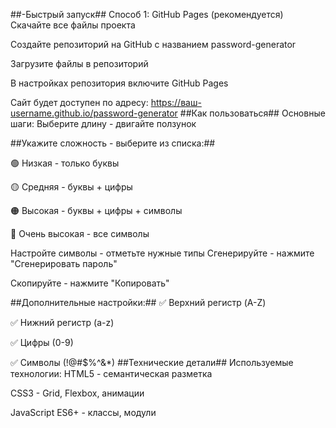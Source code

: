 ##-Быстрый запуск##
Способ 1: GitHub Pages (рекомендуется)
Скачайте все файлы проекта

Создайте репозиторий на GitHub с названием password-generator

Загрузите файлы в репозиторий

В настройках репозитория включите GitHub Pages

Сайт будет доступен по адресу:
https://ваш-username.github.io/password-generator
##Как пользоваться##
Основные шаги:
Выберите длину - двигайте ползунок

##Укажите сложность - выберите из списка:##

🟢 Низкая - только буквы

🟡 Средняя - буквы + цифры

🟠 Высокая - буквы + цифры + символы

🔴 Очень высокая - все символы

Настройте символы - отметьте нужные типы
Сгенерируйте - нажмите "Сгенерировать пароль"

Скопируйте - нажмите "Копировать"

##Дополнительные настройки:##
✅ Верхний регистр (A-Z)

✅ Нижний регистр (a-z)

✅ Цифры (0-9)

✅ Символы (!@#$%^&*)
##Технические детали##
Используемые технологии:
HTML5 - семантическая разметка

CSS3 - Grid, Flexbox, анимации

JavaScript ES6+ - классы, модули
